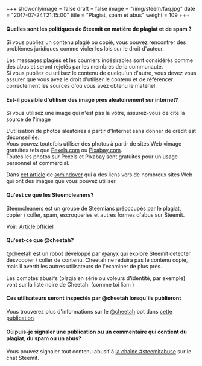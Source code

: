 +++
showonlyimage = false
draft = false
image = "/img/steem/faq.jpg"
date = "2017-07-24T21:15:00"
title = "Plagiat, spam et abus"
weight = 109
+++

<!--more-->

#### Quelles sont les politiques de Steemit en matière de plagiat et de spam ?

Si vous publiez un contenu plagié ou copié, vous pouvez rencontrer des problèmes juridiques comme violer les lois sur le droit d'auteur.

Les messages plagiés et les courriers indésirables sont considérés comme des abus et seront rejetés par les membres de la communauté.  
Si vous publiez ou utilisez le contenu de quelqu'un d'autre, vous devez vous assurer que vous avez le droit d'utiliser le contenu et de référencer correctement les sources d'où vous avez obtenu le matériel.

#### Est-il possible d'utiliser des image pres aléatoirement sur internet?

Si vous utilisez une image qui n'est pas la vôtre, assurez-vous de cite la source de l'image

L'utilisation de photos aléatoires à partir d'Internet sans donner de crédit est déconseillée.  
Vous pouvez toutefois utiliser des photos à partir de sites Web «image gratuite» tels que [Pexels.com](http://Pexels.com) ou [Pixabay.com](http://Pixabay.com).  
Toutes les photos sur Pexels et Pixabay sont gratuites pour un usage personnel et commercial.  

Dans [cet article](https://steemit.com/steem-help/@mindover/don-t-plagiarize-images-here-are-13-free-and-legal-ways-to-find-high-quality-photos-you-can-use-on-steemit) de [@mindover](https://steemit.com/@mindover) qui a des liens vers de nombreux sites Web qui ont des images que vous pouvez utiliser.

#### Qu'est ce que les Steemcleaners?

Steemcleaners est un groupe de Steemians préoccupés par le plagiat, copier / coller, spam, escroqueries et autres formes d'abus sur Steemit.

Voir: [Article officiel](Https://steemit.com/steemcleaners/@steemcleaners/announcing-steemcleaners-the-steemit-abuse-fighting-team)

#### Qu'est-ce que @cheetah?

[@cheetah](https://steemit.com/@cheetah) est un robot développé par [@anyx](https://steemit.com/@anyx) qui explore Steemit detecter desvcopier / coller de contenu.
Cheetah ne réduira pas le contenu copié, mais il avertit les autres utilisateurs de l'examiner de plus près.

Les comptes abusifs (plagia en série ou voleurs d'identité, par exemple) vont sur la liste noire de Cheetah. (comme toi liam )

#### Ces utilisateurs seront inspectés par @cheetah lorsqu'ils publieront

Vous trouverez plus d'informations sur le [@cheetah](https://steemit.com/@cheetah) bot dans [cette publication](Https://steemit.com/steemitabuse/@cheetah/cheetah-bot-explained)

#### Où puis-je signaler une publication ou un commentaire qui contient du plagiat, du spam ou un abus?

Vous pouvez signaler tout contenu abusif à [la chaîne #steemitabuse](https://steemit.chat/channel/steemitabuse)  sur le chat Steemit.